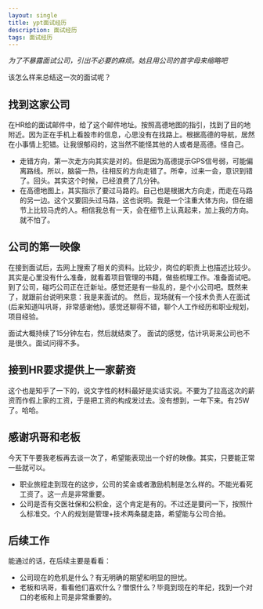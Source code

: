 ```yaml
---
layout: single
title: ypt面试经历
description: 面试经历
tags: 面试经历
---
```

*为了不暴露面试公司，引出不必要的麻烦。姑且用公司的首字母来缩略吧*

该怎么样来总结这一次的面试呢？

## 找到这家公司
在HR给的面试邮件中，给了这个邮件地址。按照高德地图的指引，找到了目的地附近。因为正在手机上看股市的信息，心思没有在找路上。根据高德的导航，居然在小事情上犯错。让我很郁闷的，这当然不能怪其他的人或者是高德。怪自己。

+ 走错方向，第一次走方向其实是对的。但是因为高德提示GPS信号弱，可能偏离路线。所以，脑袋一热，往相反的方向走错了。所幸，过来一会，意识到错了。回头。其实这个时候，已经浪费了几分钟。
+ 在高德地图上，其实指示了要过马路的。自己也是根据大方向走，而走在马路的另一边。这个又要回头过马路，这也说明。我是一个注重大体方向，但在细节上比较马虎的人。相信我总有一天，会在细节上认真起来，加上我的方向。就不怕了。

## 公司的第一映像
在接到面试后，去网上搜索了相关的资料。比较少，岗位的职责上也描述比较少。其实是心里没有什么准备，就看着项目管理的书籍，做些梳理工作。准备面试吧。
到了公司，碰巧公司正在迁新址。感觉还是有一些乱的，是个小公司吧。既然来了，就跟前台说明来意：我是来面试的。
然后，现场就有一个技术负责人在面试(后来知道叫巩哥，非常感谢他)。感觉还聊得不错，聊个人工作经历和职业规划，项目经验。

面试大概持续了15分钟左右，然后就结束了。
面试的感觉，估计巩哥来公司也不是很久。面试问得不多。

## 接到HR要求提供上一家薪资
这个也是知乎了一下的，说文字性的材料最好是实话实说。不要为了拉高这次的薪资而作假上家的工资，于是把工资的构成发过去。没有想到，一年下来。有25W了。哈哈。

## 感谢巩哥和老板

今天下午要我老板再去谈一次了，希望能表现出一个好的映像。其实，只要能正常一些就可以。

+ 职业旅程走到现在的这步，公司的奖金或者激励机制是怎么样的。不能光看死工资了。这一点是非常重要。
+ 公司是否有交医社保和公积金，这个肯定是有的。不过还是要问一下，按照什么标准交。个人的规划是管理+技术两条腿走路，希望能与公司合拍。


## 后续工作

能通过的话，在后续主要是看看：

+ 公司现在的危机是什么？有无明确的期望和明显的担忧。
+ 老板和巩哥，看看他们喜欢什么？憎恨什么？毕竟到现在的年纪，找到一个对口的老板和上司是非常重要的。
